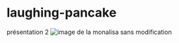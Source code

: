 # laughing-pancake
présentation 2
![image de la monalisa sans modification](https://user-images.githubusercontent.com/93718161/142335209-53a03ff6-d0d3-46fe-af1b-9d11d070a9d3.jpg)

